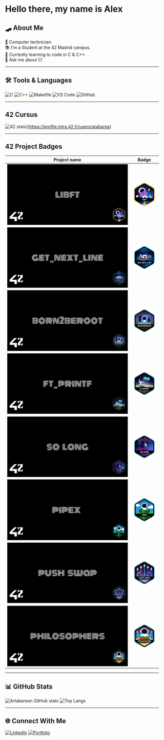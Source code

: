 # Hello there, my name is Alex

## 🛹 About Me
🔧 Computer technician.<br>
📚 I'm a Student at the 42 Madrid campus.  
📖 Currently learning to code in C & C++.  
💬 Ask me about C!  

---

## 🛠️ Tools & Languages
![C](https://img.shields.io/badge/-C-00599C?logo=c&logoColor=white)
![C++](https://img.shields.io/badge/-C++-00599C?logo=c%2B%2B&logoColor=white)
![Makefile](https://img.shields.io/badge/-Makefile-427819?logo=gnu&logoColor=white)
![VS Code](https://img.shields.io/badge/-Visual%20Studio%20Code-0078d7?logo=visual-studio-code&logoColor=white)
![GitHub](https://img.shields.io/badge/-GitHub-181717?logo=github)


---

## 42 Cursus
![42 stats](https://badge.mediaplus.ma/darkblue/atabarea)](https://profile.intra.42.fr/users/atabarea)

---

## 42 Project Badges
| Project name                                      |                    Badge                     |
| :-----------------------------------------------: | :------------------------------------------: |
| ![libft](./covers/cover-libft-bonus.png)          |     ![libft](./badges/libftm.png)            | 
| ![get_next_line](./covers/cover-get_next_line.png)| ![get_next_line](./badges/get_next_linee.png)|
| ![born2beroot](./covers/cover-born2beroot.png)    |   ![born2beroot](./badges/born2beroote.png)  |
| ![ft_printf](./covers/cover-ft_printf.png)        |     ![ft_printf](./badges/ft_printfe.png)    |
| ![so_long](./covers/cover-so_long.png)            |     ![so_long](./badges/so_longe.png)        |
| ![pipex](./covers/cover-pipex.png)                |      ![pipex](./badges/pipexe.png)           |
| ![push_swap](./covers/cover-push_swap.png)        |     ![push_swap](./badges/push_swape.png)    |
|![philosophers](./covers/cover-philosophers.png)   |  ![philosophers](./badges/philosopherse.png) |

---

## 📊 GitHub Stats
![Artabarean GitHub stats](https://github-readme-stats.vercel.app/api?username=Artabarean&show_icons=true&theme=dark)
![Top Langs](https://github-readme-stats.vercel.app/api/top-langs/?username=Artabarean&layout=compact&theme=radical)

---

## 🌐 Connect With Me
[![LinkedIn](https://img.shields.io/badge/-LinkedIn-blue?logo=linkedin&logoColor=white)](https://linkedin.com/in/YourProfile)
[![Portfolio](https://img.shields.io/badge/-Portfolio-black?logo=firefox&logoColor=white)](https://yourwebsite.com)
